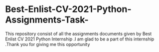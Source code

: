 # Best-Enlist-CV-2021-Python-Assignments-Task-
This repository consist of all the assignments documents given by Best Enlist CV 2021 Python Internship .I am glad to be a part of this internship .Thank you for giving me this opportunity 
